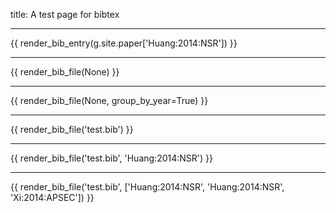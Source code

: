 title: A test page for bibtex

-----------------

{{ render_bib_entry(g.site.paper['Huang:2014:NSR']) }}

-----------------

{{ render_bib_file(None) }}

-----------------

{{ render_bib_file(None, group_by_year=True) }}

-----------------

{{ render_bib_file('test.bib') }}

-----------------

{{ render_bib_file('test.bib', 'Huang:2014:NSR') }}

-----------------

{{ render_bib_file('test.bib', ['Huang:2014:NSR', 'Huang:2014:NSR', 'Xi:2014:APSEC']) }}
